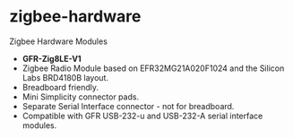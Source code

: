 # zigbee-hardware
Zigbee Hardware Modules

* __GFR-Zig8LE-V1__
 * Zigbee Radio Module based on EFR32MG21A020F1024 and the Silicon Labs BRD4180B layout.
 * Breadboard friendly.
 * Mini Simplicity connector pads.
 * Separate Serial Interface connector - not for breadboard.
 * Compatible with GFR USB-232-u and USB-232-A serial interface modules.
